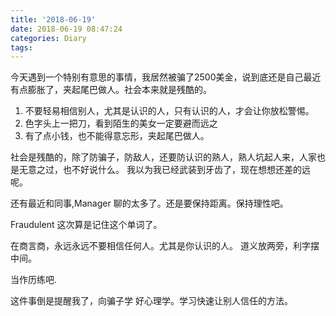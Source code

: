 ```yaml
---
title: '2018-06-19'
date: 2018-06-19 08:47:24
categories: Diary
tags:
---
```


今天遇到一个特别有意思的事情，我居然被骗了2500美金，说到底还是自己最近有点膨胀了，夹起尾巴做人。社会本来就是残酷的。

1. 不要轻易相信别人，尤其是认识的人，只有认识的人，才会让你放松警惕。
2. 色字头上一把刀，看到陌生的美女一定要避而远之
3. 有了点小钱，也不能得意忘形，夹起尾巴做人。

社会是残酷的，除了防骗子，防敌人，还要防认识的熟人，熟人坑起人来，人家也是无意之过，也不好说什么。
我以为我已经武装到牙齿了，现在想想还差的远呢。

还有最近和同事,Manager 聊的太多了。还是要保持距离。保持理性吧。

Fraudulent 这次算是记住这个单词了。


在商言商，永远永远不要相信任何人。尤其是你认识的人。 道义放两旁，利字摆中间。

当作历练吧.

这件事倒是提醒我了，向骗子学 好心理学。学习快速让别人信任的方法。
